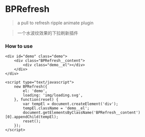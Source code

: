 # BPRefresh

> a pull to refresh ripple animate plugin

> 一个水波纹效果的下拉刷新插件

### How to use
 
```
<div id="demo" class="demo">
    <div class="BPRefresh__content">
        <div class="demo__el"></div>
    </div>
</div>
``` 
    
```
<script type="text/javascript">
    new BPRefresh({
        el: 'demo',
        loading: 'img/loading.svg',
    }, function(reset) {
        var tempEl = document.createElement('div');
        tempEl.className = 'demo__el';
        document.getElementsByClassName('BPRefresh__content')[0].appendChild(tempEl);
        reset();
    });
</script>
```
